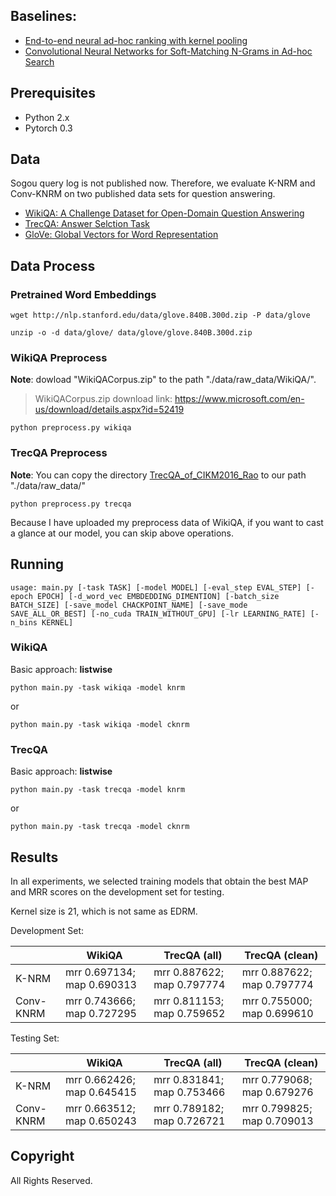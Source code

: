 ## Baselines:
- [End-to-end neural ad-hoc ranking with kernel pooling](http://www.cs.cmu.edu/afs/cs/user/cx/www/papers/K-NRM.pdf)
- [Convolutional Neural Networks for Soft-Matching N-Grams in Ad-hoc Search](http://www.cs.cmu.edu/~zhuyund/papers/WSDM_2018_Dai.pdf)



## Prerequisites
- Python 2.x
- Pytorch 0.3

## Data
Sogou query log is not published now. Therefore, we evaluate K-NRM and Conv-KNRM on two published data sets for question answering.
- [WikiQA: A Challenge Dataset for Open-Domain Question Answering](https://www.microsoft.com/en-us/research/publication/wikiqa-a-challenge-dataset-for-open-domain-question-answering/)
- [TrecQA: Answer Selction Task](https://github.com/castorini/NCE-CNN-Torch/tree/master/data/TrecQA)
- [GloVe: Global Vectors for Word Representation](http://nlp.stanford.edu/data/glove.840B.300d.zip)

## Data Process

### Pretrained Word Embeddings

```
wget http://nlp.stanford.edu/data/glove.840B.300d.zip -P data/glove
```
```
unzip -o -d data/glove/ data/glove/glove.840B.300d.zip
```
### WikiQA Preprocess
**Note**: dowload \"WikiQACorpus.zip\" to the path "./data/raw_data/WikiQA/".
>WikiQACorpus.zip download link: https://www.microsoft.com/en-us/download/details.aspx?id=52419
```
python preprocess.py wikiqa
```
### TrecQA Preprocess
**Note**: You can copy the directory [TrecQA_of_CIKM2016_Rao](https://github.com/castorini/NCE-CNN-Torch/tree/master/data/TrecQA) to our path "./data/raw_data/"
```
python preprocess.py trecqa
```

Because I have uploaded my preprocess data of WikiQA, if you want to cast a glance at our model, you can skip above operations.

## Running

```
usage: main.py [-task TASK] [-model MODEL] [-eval_step EVAL_STEP] [-epoch EPOCH] [-d_word_vec EMBDEDDING_DIMENTION] [-batch_size BATCH_SIZE] [-save_model CHACKPOINT_NAME] [-save_mode SAVE_ALL_OR_BEST] [-no_cuda TRAIN_WITHOUT_GPU] [-lr LEARNING_RATE] [-n_bins KERNEL]
```

### WikiQA
Basic approach: **listwise**
```
python main.py -task wikiqa -model knrm
```
or
```
python main.py -task wikiqa -model cknrm
```


### TrecQA
Basic approach: **listwise**
```
python main.py -task trecqa -model knrm
```
or
```
python main.py -task trecqa -model cknrm
```

## Results
In all experiments, we selected training models that obtain the best MAP and MRR scores on the development set for testing.

Kernel size is 21, which is not same as EDRM.

Development Set:

|           | WikiQA   |  TrecQA (all)  |   TrecQA (clean) |  
| --------  | -------- | --------  | --------  |
| K-NRM     | mrr 0.697134; map 0.690313 |  mrr 0.887622; map 0.797774 | mrr 0.887622; map 0.797774 |
| Conv-KNRM | mrr 0.743666; map 0.727295 |  mrr 0.811153; map 0.759652 | mrr 0.755000; map 0.699610 |



Testing Set:

|           | WikiQA   |  TrecQA (all)  |   TrecQA (clean) |  
| --------  | -------- | --------  | --------  |
| K-NRM     | mrr 0.662426; map 0.645415 |  mrr 0.831841; map 0.753466 | mrr 0.779068; map 0.679276 |
| Conv-KNRM | mrr 0.663512; map 0.650243 |  mrr 0.789182; map 0.726721 | mrr 0.799825; map 0.709013 |



## Copyright
All Rights Reserved.
